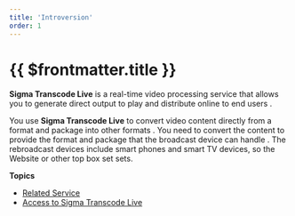 ```yaml
---
title: 'Introversion'
order: 1
---
```


# {{ $frontmatter.title }}

**Sigma Transcode Live** is a real-time video processing service that allows you to generate direct output to play and distribute online to end users \.

You use **Sigma Transcode Live** to convert video content directly from a format and package into other formats \. You need to convert the content to provide the format and package that the broadcast device can handle \. The rebroadcast devices include smart phones and smart TV devices, so the Website or other top box set sets.

**Topics**

+ [Related Service](03-relate-services.md)
+ [Access to Sigma Transcode Live](04-what-is-accessing.md)